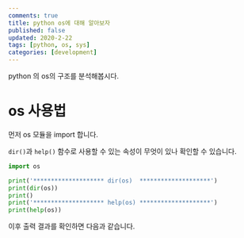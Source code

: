```yaml
---
comments: true
title: python os에 대해 알아보자
published: false
updated: 2020-2-22
tags: [python, os, sys]
categories: [development]
---
```


python 의 os의 구조를 분석해봅시다.



# os 사용법

먼저 os 모듈을 import 합니다.

`dir()`과 `help()` 함수로 사용할 수 있는 속성이 무엇이 있나 확인할 수 있습니다.

```python
import os

print('******************** dir(os)  ********************')
print(dir(os))
print()
print('******************** help(os) ********************')
print(help(os))
```

이후 출력 결과를 확인하면 다음과 같습니다.

